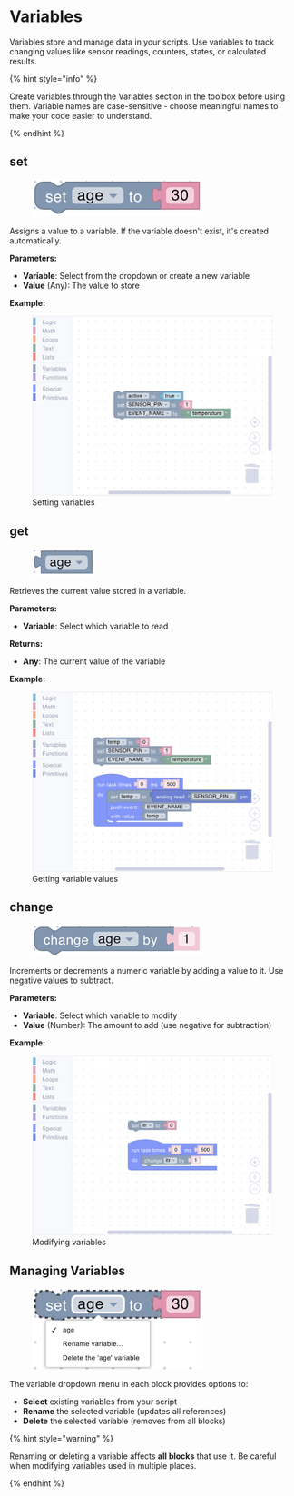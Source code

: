 # Variables

Variables store and manage data in your scripts. Use variables to track changing values like sensor readings, counters, states, or calculated results.

{% hint style="info" %}

Create variables through the Variables section in the toolbox before using them. Variable names are case-sensitive - choose meaningful names to make your code easier to understand.

{% endhint %}

## set

<div align="left"><figure><img src="../../../.gitbook/assets/variables_set.png" alt=""><figcaption></figcaption></figure></div>

Assigns a value to a variable. If the variable doesn't exist, it's created automatically.

**Parameters:**

- **Variable**: Select from the dropdown or create a new variable
- **Value** (Any): The value to store

**Example:**

<div><figure><img src="../../../.gitbook/assets/variables_set_example.png" alt=""><figcaption>Setting variables</figcaption></figure></div>

## get

<div align="left"><figure><img src="../../../.gitbook/assets/variables_get.png" alt=""><figcaption></figcaption></figure></div>

Retrieves the current value stored in a variable.

**Parameters:**

- **Variable**: Select which variable to read

**Returns:**

- **Any**: The current value of the variable

**Example:**

<div><figure><img src="../../../.gitbook/assets/variables_get_example.png" alt=""><figcaption>Getting variable values</figcaption></figure></div>

## change

<div align="left"><figure><img src="../../../.gitbook/assets/variables_change.png" alt=""><figcaption></figcaption></figure></div>

Increments or decrements a numeric variable by adding a value to it. Use negative values to subtract.

**Parameters:**

- **Variable**: Select which variable to modify
- **Value** (Number): The amount to add (use negative for subtraction)

**Example:**

<div><figure><img src="../../../.gitbook/assets/variables_change_example.png" alt=""><figcaption>Modifying variables</figcaption></figure></div>

## Managing Variables

<div align="left"><figure><img src="../../../.gitbook/assets/variables_dropdown.png" alt=""><figcaption></figcaption></figure></div>

The variable dropdown menu in each block provides options to:

- **Select** existing variables from your script
- **Rename** the selected variable (updates all references)
- **Delete** the selected variable (removes from all blocks)

{% hint style="warning" %}

Renaming or deleting a variable affects **all blocks** that use it. Be careful when modifying variables used in multiple places.

{% endhint %}
